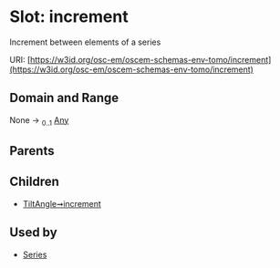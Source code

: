 
# Slot: increment

Increment between elements of a series

URI: [https://w3id.org/osc-em/oscem-schemas-env-tomo/increment](https://w3id.org/osc-em/oscem-schemas-env-tomo/increment)


## Domain and Range

None &#8594;  <sub>0..1</sub> [Any](Any.md)

## Parents


## Children

 *  [TiltAngle➞increment](TiltAngle_increment.md)

## Used by

 * [Series](Series.md)
